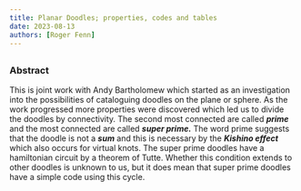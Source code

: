 ```yaml
---
title: Planar Doodles; properties, codes and tables
date: 2023-08-13
authors: [Roger Fenn]
---
```


## 

### Abstract

This is joint work with Andy Bartholomew which started as an investigation into the possibilities of cataloguing doodles on the plane or sphere. As the work progressed more properties were discovered which led us to divide the doodles by connectivity. The second most connected are called ***prime*** and the most connected are called ***super prime.*** The word prime suggests that the doodle is not a ***sum*** and this is necessary by the ***Kishino effect*** which also occurs for virtual knots. The super prime doodles have a hamiltonian circuit by a theorem of Tutte. Whether this condition extends to other doodles is unknown to us, but it does mean that super prime doodles have a simple code using this cycle.

 



